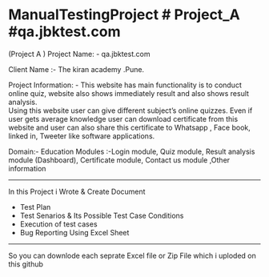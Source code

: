 # ManualTestingProject # Project_A #qa.jbktest.com
(Project A )
Project Name: - qa.jbktest.com

Client Name :- The kiran academy .Pune.

Project Information: - This website has main functionality is to conduct online  quiz, 
website also shows immediately result and also shows result analysis.  
Using this website user can give different subject’s online quizzes. Even if user 
gets average knowledge user can download certificate from this website and 
user can also share this certificate to Whatsapp , Face book, linked in, Tweeter like software applications.

Domain:- Education
Modules :-Login module, Quiz module, Result analysis module (Dashboard), 
Certificate module, Contact us module ,Other information

**********************************************************************************************************************
In this Project i Wrote & Create Document 
* Test Plan
* Test Senarios & Its Possible Test Case Conditions
* Execution of test cases
* Bug Reporting Using Excel Sheet
**********************************************************************************************************************
So you can downlode each seprate Excel file or Zip File which i uploded on this github
